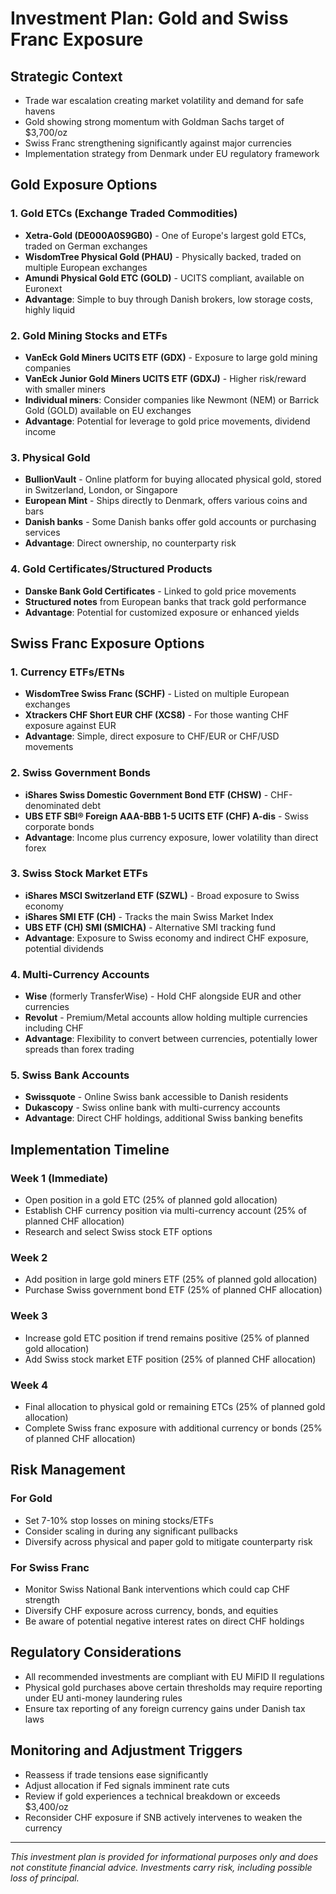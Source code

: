 # Investment Plan: Gold and Swiss Franc Exposure

## Strategic Context
- Trade war escalation creating market volatility and demand for safe havens
- Gold showing strong momentum with Goldman Sachs target of $3,700/oz
- Swiss Franc strengthening significantly against major currencies
- Implementation strategy from Denmark under EU regulatory framework

## Gold Exposure Options

### 1. Gold ETCs (Exchange Traded Commodities)
- **Xetra-Gold (DE000A0S9GB0)** - One of Europe's largest gold ETCs, traded on German exchanges
- **WisdomTree Physical Gold (PHAU)** - Physically backed, traded on multiple European exchanges
- **Amundi Physical Gold ETC (GOLD)** - UCITS compliant, available on Euronext
- **Advantage**: Simple to buy through Danish brokers, low storage costs, highly liquid

### 2. Gold Mining Stocks and ETFs
- **VanEck Gold Miners UCITS ETF (GDX)** - Exposure to large gold mining companies
- **VanEck Junior Gold Miners UCITS ETF (GDXJ)** - Higher risk/reward with smaller miners
- **Individual miners**: Consider companies like Newmont (NEM) or Barrick Gold (GOLD) available on EU exchanges
- **Advantage**: Potential for leverage to gold price movements, dividend income

### 3. Physical Gold
- **BullionVault** - Online platform for buying allocated physical gold, stored in Switzerland, London, or Singapore
- **European Mint** - Ships directly to Denmark, offers various coins and bars
- **Danish banks** - Some Danish banks offer gold accounts or purchasing services
- **Advantage**: Direct ownership, no counterparty risk

### 4. Gold Certificates/Structured Products
- **Danske Bank Gold Certificates** - Linked to gold price movements
- **Structured notes** from European banks that track gold performance
- **Advantage**: Potential for customized exposure or enhanced yields

## Swiss Franc Exposure Options

### 1. Currency ETFs/ETNs
- **WisdomTree Swiss Franc (SCHF)** - Listed on multiple European exchanges
- **Xtrackers CHF Short EUR CHF (XCS8)** - For those wanting CHF exposure against EUR
- **Advantage**: Simple, direct exposure to CHF/EUR or CHF/USD movements

### 2. Swiss Government Bonds
- **iShares Swiss Domestic Government Bond ETF (CHSW)** - CHF-denominated debt
- **UBS ETF SBI® Foreign AAA-BBB 1-5 UCITS ETF (CHF) A-dis** - Swiss corporate bonds
- **Advantage**: Income plus currency exposure, lower volatility than direct forex

### 3. Swiss Stock Market ETFs
- **iShares MSCI Switzerland ETF (SZWL)** - Broad exposure to Swiss economy
- **iShares SMI ETF (CH)** - Tracks the main Swiss Market Index
- **UBS ETF (CH) SMI (SMICHA)** - Alternative SMI tracking fund
- **Advantage**: Exposure to Swiss economy and indirect CHF exposure, potential dividends

### 4. Multi-Currency Accounts
- **Wise** (formerly TransferWise) - Hold CHF alongside EUR and other currencies
- **Revolut** - Premium/Metal accounts allow holding multiple currencies including CHF
- **Advantage**: Flexibility to convert between currencies, potentially lower spreads than forex trading

### 5. Swiss Bank Accounts
- **Swissquote** - Online Swiss bank accessible to Danish residents
- **Dukascopy** - Swiss online bank with multi-currency accounts
- **Advantage**: Direct CHF holdings, additional Swiss banking benefits

## Implementation Timeline

### Week 1 (Immediate)
- Open position in a gold ETC (25% of planned gold allocation)
- Establish CHF currency position via multi-currency account (25% of planned CHF allocation)
- Research and select Swiss stock ETF options

### Week 2
- Add position in large gold miners ETF (25% of planned gold allocation)
- Purchase Swiss government bond ETF (25% of planned CHF allocation)

### Week 3
- Increase gold ETC position if trend remains positive (25% of planned gold allocation)
- Add Swiss stock market ETF position (25% of planned CHF allocation)

### Week 4
- Final allocation to physical gold or remaining ETCs (25% of planned gold allocation)
- Complete Swiss franc exposure with additional currency or bonds (25% of planned CHF allocation)

## Risk Management

### For Gold
- Set 7-10% stop losses on mining stocks/ETFs
- Consider scaling in during any significant pullbacks
- Diversify across physical and paper gold to mitigate counterparty risk

### For Swiss Franc
- Monitor Swiss National Bank interventions which could cap CHF strength
- Diversify CHF exposure across currency, bonds, and equities
- Be aware of potential negative interest rates on direct CHF holdings

## Regulatory Considerations
- All recommended investments are compliant with EU MiFID II regulations
- Physical gold purchases above certain thresholds may require reporting under EU anti-money laundering rules
- Ensure tax reporting of any foreign currency gains under Danish tax laws

## Monitoring and Adjustment Triggers
- Reassess if trade tensions ease significantly
- Adjust allocation if Fed signals imminent rate cuts
- Review if gold experiences a technical breakdown or exceeds $3,400/oz
- Reconsider CHF exposure if SNB actively intervenes to weaken the currency

---

*This investment plan is provided for informational purposes only and does not constitute financial advice. Investments carry risk, including possible loss of principal.*
